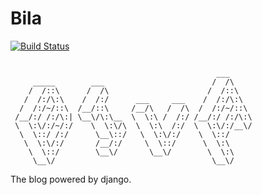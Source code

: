 # Bila
[![Build Status](https://travis-ci.com/Neulana/bila.svg?branch=master)](https://travis-ci.com/Neulana/bila)

```

                                              ___     
     _____        ___                        /  /\    
    /  /::\      /  /\                      /  /::\   
   /  /:/\:\    /  /:/      ___     ___    /  /:/\:\  
  /  /:/~/::\  /__/::\     /__/\   /  /\  /  /:/~/::\ 
 /__/:/ /:/\:| \__\/\:\__  \  \:\ /  /:/ /__/:/ /:/\:\
 \  \:\/:/~/:/    \  \:\/\  \  \:\  /:/  \  \:\/:/__\/
  \  \::/ /:/      \__\::/   \  \:\/:/    \  \::/     
   \  \:\/:/       /__/:/     \  \::/      \  \:\     
    \  \::/        \__\/       \__\/        \  \:\    
     \__\/                                   \__\/    

```

The blog powered by django.

